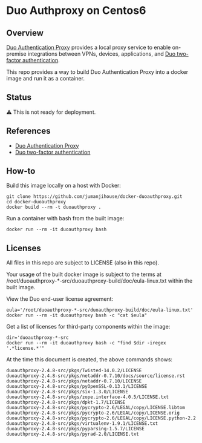Duo Authproxy on Centos6
========================

Overview
--------

[Duo Authentication Proxy](https://www.duosecurity.com/docs/authproxy_reference)
provides a local proxy service to enable on-premise integrations
between VPNs, devices, applications, and
[Duo two-factor authentication](https://www.duosecurity.com/docs).

This repo provides a way to build Duo Authentication Proxy into
a docker image and run it as a container.


Status
------

:warning: This is not ready for deployment.


References
----------------

* [Duo Authentication Proxy](https://www.duosecurity.com/docs/authproxy_reference)
* [Duo two-factor authentication](https://www.duosecurity.com/docs)


How-to
------

Build this image locally on a host with Docker:

    git clone https://github.com/jumanjihouse/docker-duoauthproxy.git
    cd docker-duoauthproxy
    docker build --rm -t duoauthproxy .

Run a container with bash from the built image:

    docker run --rm -it duoauthproxy bash


Licenses
--------

All files in this repo are subject to LICENSE (also in this repo).

Your usage of the built docker image is subject to the terms at
/root/duoauthproxy-*-src/duoauthproxy-build/doc/eula-linux.txt
within the built image.

View the Duo end-user license agreement:

    eula='/root/duoauthproxy-*-src/duoauthproxy-build/doc/eula-linux.txt'
    docker run --rm -it duoauthproxy bash -c "cat $eula"

Get a list of licenses for third-party components within the image:

    dir='duoauthproxy-*-src
    docker run --rm -it duoauthproxy bash -c "find $dir -iregex '.*license.*'"

At the time this document is created, the above commands shows:

    duoauthproxy-2.4.8-src/pkgs/Twisted-14.0.2/LICENSE
    duoauthproxy-2.4.8-src/pkgs/netaddr-0.7.10/docs/source/license.rst
    duoauthproxy-2.4.8-src/pkgs/netaddr-0.7.10/LICENSE
    duoauthproxy-2.4.8-src/pkgs/pyOpenSSL-0.13.1/LICENSE
    duoauthproxy-2.4.8-src/pkgs/six-1.3.0/LICENSE
    duoauthproxy-2.4.8-src/pkgs/zope.interface-4.0.5/LICENSE.txt
    duoauthproxy-2.4.8-src/pkgs/dpkt-1.7/LICENSE
    duoauthproxy-2.4.8-src/pkgs/pycrypto-2.6/LEGAL/copy/LICENSE.libtom
    duoauthproxy-2.4.8-src/pkgs/pycrypto-2.6/LEGAL/copy/LICENSE.orig
    duoauthproxy-2.4.8-src/pkgs/pycrypto-2.6/LEGAL/copy/LICENSE.python-2.2
    duoauthproxy-2.4.8-src/pkgs/virtualenv-1.9.1/LICENSE.txt
    duoauthproxy-2.4.8-src/pkgs/pyparsing-1.5.7/LICENSE
    duoauthproxy-2.4.8-src/pkgs/pyrad-2.0/LICENSE.txt

